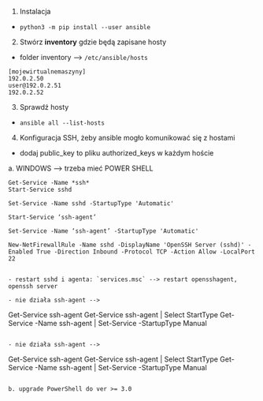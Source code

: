 1. Instalacja
- `python3 -m pip install --user ansible`

2. Stwórz **inventory** gdzie będą zapisane hosty
- folder inventory --> `/etc/ansible/hosts`
```
[mojewirtualnemaszyny]
192.0.2.50
user@192.0.2.51
192.0.2.52
```

3. Sprawdź hosty
- `ansible all --list-hosts`

4. Konfiguracja SSH, żeby ansible mogło komunikować się z hostami
- dodaj public_key to pliku authorized_keys w każdym hoście


a. WINDOWS --> trzeba mieć POWER SHELL
```
Get-Service -Name *ssh*
Start-Service sshd

Set-Service -Name sshd -StartupType 'Automatic'

Start-Service ‘ssh-agent’

Set-Service -Name ‘ssh-agent’ -StartupType 'Automatic'

New-NetFirewallRule -Name sshd -DisplayName 'OpenSSH Server (sshd)' -Enabled True -Direction Inbound -Protocol TCP -Action Allow -LocalPort 22


- restart sshd i agenta: `services.msc` --> restart opensshagent, openssh server

- nie działa ssh-agent -->
```
Get-Service ssh-agent
Get-Service ssh-agent | Select StartType
Get-Service -Name ssh-agent | Set-Service -StartupType Manual
```

- nie działa ssh-agent -->
```
Get-Service ssh-agent
Get-Service ssh-agent | Select StartType
Get-Service -Name ssh-agent | Set-Service -StartupType Manual
```

b. upgrade PowerShell do ver >= 3.0
```

```



